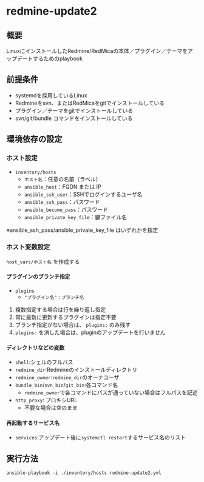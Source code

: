 # redmine-update2


## 概要

LinuxにインストールしたRedmine/RedMicaの本体／プラグイン／テーマをアップデートするためのplaybook

## 前提条件

* systemdを採用しているLinux
* Redmineをsvn、またはRedMicaをgitでインストールしている
* プラグイン／テーマをgitでインストールしている
* svn/git/bundle コマンドをインストールしている

## 環境依存の設定

### ホスト設定
- `inventory/hosts`
  - `ホスト名`：任意の名前（ラベル）
  - `ansible_host`：FQDN または IP
  - `ansible_ssh_user`：SSHでログインするユーザ名
  - `ansible_ssh_pass`：パスワード
  - `ansible_become_pass`：パスワード
  - `ansible_private_key_file`：鍵ファイル名

※ansible_ssh_pass/ansible_private_key_file はいずれかを指定


### ホスト変数設定

`host_vars/ホスト名` を作成する

#### プラグインのブランチ指定
- `plugins`
  - `"プラグイン名"` : `ブランチ名`

1. 複数指定する場合は行を繰り返し指定
1. 常に最新に更新するプラグインは指定不要
1. ブランチ指定がない場合は、 `plugins:` のみ残す
1. `plugins:` を消した場合は、pluginのアップデートを行いません

#### ディレクトリなどの変数
- `shell`:シェルのフルパス
- `redmine_dir`:Redmineのインストールディレクトリ
- `redmine_owner`:`redmine_dir`のオーナユーザ
- `bundle_bin`/`svn_bin`/`git_bin`:各コマンド名
  - `redmine_owner`で各コマンドにパスが通っていない場合はフルパスを記述
- `http_proxy`: プロキシURL
  - 不要な場合は空のまま

#### 再起動するサービス名
- `services`:アップデート後に`systemctl restart`するサービス名のリスト

## 実行方法

```
ansible-playbook -i ./inventory/hosts redmine-update2.yml
```
